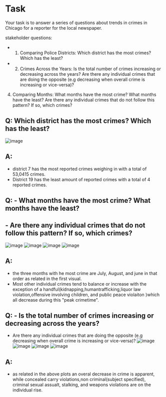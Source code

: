 # Task
Your task is to answer a series of questions about trends in crimes in Chicago for a reporter for the local newspaper.

stakeholder questions:
-  1) Comparing Police Districts:
Which district has the most crimes? Which has the least?

-  2) Crimes Across the Years:
Is the total number of crimes increasing or decreasing across the years?
Are there any individual crimes that are doing the opposite (e.g decreasing when overall crime is increasing or vice-versa)?


4) Comparing Months:
What months have the most crime? What months have the least?
Are there any individual crimes that do not follow this pattern? If so, which crimes?

## Q: Which district has the most crimes? Which has the least?

![image](https://github.com/clovestad/Project_4/assets/103072823/72921232-8c26-45e1-ae6c-57c9477516ad)

## A:
- district 7 has the most reported crimes weighing in with a total of 53,0415 crimes.
- District 19 has the least amount of reported crimes with a total of 4 reported crimes.


## Q:    - What months have the most crime? What months have the least?
##      - Are there any individual crimes that do not follow this pattern? If so, which crimes?
![image](https://github.com/clovestad/Project_4/assets/103072823/609bc516-aeec-426d-b368-e965af4f39c6)
![image](https://github.com/clovestad/Project_4/assets/103072823/3a0858bc-adb7-47d4-a848-4b4407a93b9c)
![image](https://github.com/clovestad/Project_4/assets/103072823/e994728b-3260-42fc-aef8-64ebf23f2016)
![image](https://github.com/clovestad/Project_4/assets/103072823/d751472d-ec50-4ed7-a07b-1fc0f7ab715f)




## A:
- the three months with he most crime are July, August, and june in that order as related in the first visual.
- Most other individual crimes tend to balance or increase with the exception of a handful(kidnapping,humantrafficking,liquor law violation,offensive involving children, and public peace violaiton )which all decrease during this "peak crimetime".


## Q: - Is the total number of crimes increasing or decreasing across the years?
- Are there any individual crimes that are doing the opposite (e.g decreasing when overall crime is increasing or vice-versa)?
![image](https://github.com/clovestad/Project_4/assets/103072823/7ffb9245-0e62-42e6-9578-4aec0dedab3b)
![image](https://github.com/clovestad/Project_4/assets/103072823/4bf927e7-757d-472b-87cb-a6000e4797e8)
![image](https://github.com/clovestad/Project_4/assets/103072823/f951ef69-7671-4a38-ac03-1c5a1d7f2b4d)
![image](https://github.com/clovestad/Project_4/assets/103072823/196aa8de-4421-44e1-a767-7c7ca63b87e2)


## A:
- as related in the above plots an overal decrease in crime is apparent, while concealed carry violations,non criminal(subject specified), criminal sexual assualt, stalking, and weapons violations are on the individual rise.








